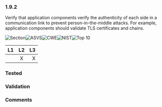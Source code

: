 ### 1.9.2 
Verify that application components verify the authenticity of each side in a communication link to prevent person-in-the-middle attacks. For example, application components should validate TLS certificates and chains.

![Section](https://img.shields.io/badge/V1-green.svg)![ASVS](https://img.shields.io/badge/ASVS-1.9.2-blue.svg)![CWE](https://img.shields.io/badge/CWE-295-red.svg)![NIST](https://img.shields.io/badge/NIST--important.svg)![Top 10](https://img.shields.io/badge/OWASP%20Top%20Ten%202004-A10-lightgray.svg)

| L1| L2| L3|
| --|:--:|-:|
|  | X | X |

### Tested

### Validation

### Comments

        